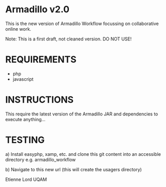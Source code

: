Armadillo v2.0
==============

This is the new version of Armadillo Workflow focussing on collaborative online work.

Note: This is a first draft, not cleaned version. DO NOT USE!

REQUIREMENTS
==============

- php
- javascript


INSTRUCTIONS
==============
This require the latest version of the Armadillo JAR and dependencies to execute anything...


TESTING
=============

a) Install easyphp, xamp, etc. and clone this git content into an accessible directory e.g. armadillo_workflow

b) Navigate to this new url (this will create the usagers directory)


Etienne Lord
UQAM

